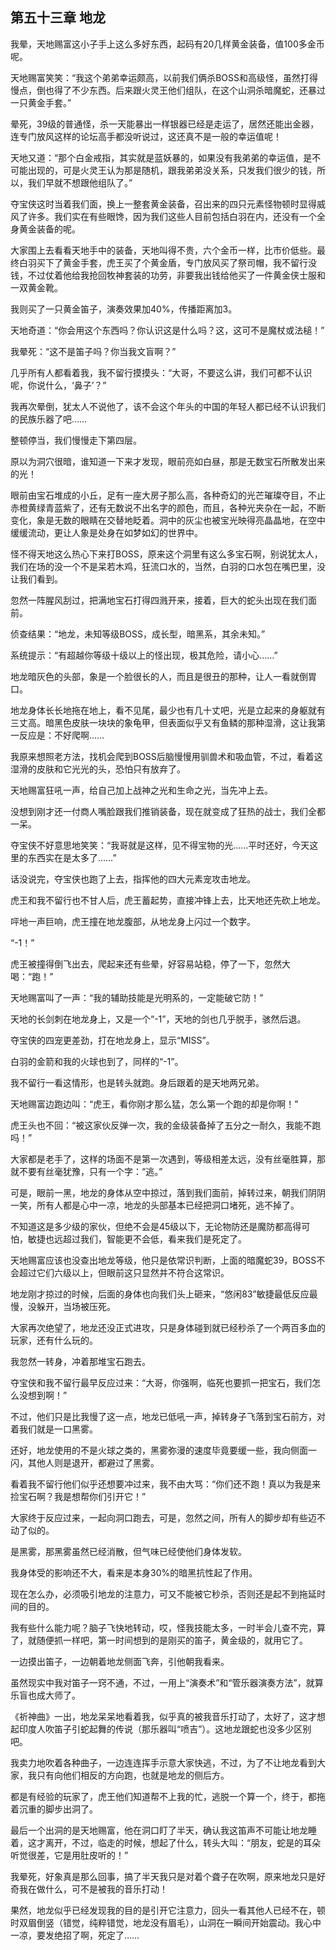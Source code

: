 ## 第五十三章 地龙


我晕，天地赐富这小子手上这么多好东西，起码有20几样黄金装备，值100多金币呢。

天地赐富笑笑：“我这个弟弟幸运颇高，以前我们俩杀BOSS和高级怪，虽然打得慢点，倒也得了不少东西。后来跟火灵王他们组队，在这个山洞杀暗魔蛇，还暴过一只黄金手套。”

晕死，39级的普通怪，杀一天能暴出一样银器已经是走运了，居然还能出金器，连专门放风这样的论坛高手都没听说过，这还真不是一般的幸运值呢！

天地又道：“那个白金戒指，其实就是蓝妖暴的，如果没有我弟弟的幸运值，是不可能出现的，可是火灵王认为那是随机，跟我弟弟没关系，只发我们很少的钱，所以，我们早就不想跟他组队了。”

夺宝侠这时当着我们面，换上一整套黄金装备，召出来的四只元素怪物顿时显得威风了许多。我们实在有些眼馋，因为我们这些人目前包括白羽在内，还没有一个全身黄金装备的呢。

大家围上去看看天地手中的装备，天地叫得不贵，六个金币一样，比市价低些。最终白羽买下了黄金手套，虎王买了个黄金盾，专门放风买了祭司帽，我不留行没钱，不过仗着他给我抢回牧神套装的功劳，非要我出钱给他买了一件黄金侠士服和一双黄金靴。

我则买了一只黄金笛子，演奏效果加40%，传播距离加3。

天地奇道：“你会用这个东西吗？你认识这是什么吗？这，这可不是魔杖或法槌！”

我晕死：“这不是笛子吗？你当我文盲啊？”

几乎所有人都看着我，我不留行摸摸头：“大哥，不要这么讲，我们可都不认识呢，你说什么，‘鼻子’？”

我再次晕倒，犹太人不说他了，该不会这个年头的中国的年轻人都已经不认识我们的民族乐器了吧……

整顿停当，我们慢慢走下第四层。

原以为洞穴很暗，谁知道一下来才发现，眼前亮如白昼，那是无数宝石所散发出来的光！

眼前由宝石堆成的小丘，足有一座大房子那么高，各种奇幻的光芒璀璨夺目，不止赤橙黄绿青蓝紫了，还有无数说不出名字的颜色，而且，各种光夹杂在一起，不断变化，象是无数的眼睛在交替地眨着。洞中的灰尘也被宝光映得亮晶晶地，在空中缓缓流动，更让人象是处身在如梦如幻的世界中。

怪不得天地这么热心下来打BOSS，原来这个洞里有这么多宝石啊，别说犹太人，我们在场的没一个不是呆若木鸡，狂流口水的，当然，白羽的口水包在嘴巴里，没让我们看到。

忽然一阵腥风刮过，把满地宝石打得四溅开来，接着，巨大的蛇头出现在我们面前。

侦查结果：“地龙，未知等级BOSS，成长型，暗黑系，其余未知。”

系统提示：“有超越你等级十级以上的怪出现，极其危险，请小心……”

地龙暗灰色的头部，象是一个脸很长的人，而且是很丑的那种，让人一看就倒胃口。

地龙身体长长地拖在地上，看不见尾，最少也有几十丈吧，光是立起来的身躯就有三丈高。暗黑色皮肤一块块的象龟甲，但表面似乎又有鱼鳞的那种湿滑，这让我第一反应是：不好爬啊……

我原来想照老方法，找机会爬到BOSS后脑慢慢用驯兽术和吸血管，不过，看着这湿滑的皮肤和它光光的头，恐怕只有放弃了。

天地赐富狂吼一声，给自己加上战神之光和生命之光，当先冲上去。

没想到刚才还一付商人嘴脸跟我们推销装备，现在就变成了狂热的战士，我们全都一呆。

夺宝侠不好意思地笑笑：“我哥就是这样，见不得宝物的光……平时还好，今天这里的东西实在是太多了……”

话没说完，夺宝侠也跑了上去，指挥他的四大元素宠攻击地龙。

虎王和我不留行也不甘人后，虎王蓄起势，直接冲锋上去，比天地还先砍上地龙。

呯地一声巨响，虎王撞在地龙腹部，从地龙身上闪过一个数字。

“-1！”

虎王被撞得倒飞出去，爬起来还有些晕，好容易站稳，停了一下，忽然大喝：“跑！”

天地赐富叫了一声：“我的辅助技能是光明系的，一定能破它防！”

天地的长剑刺在地龙身上，又是一个“-1”，天地的剑也几乎脱手，骇然后退。

夺宝侠的四宠更差劲，打在地龙身上，显示“MISS”。

白羽的金箭和我的火球也到了，同样的“-1”。

我不留行一看这情形，也是转头就跑。身后跟着的是天地两兄弟。

天地赐富边跑边叫：“虎王，看你刚才那么猛，怎么第一个跑的却是你啊！”

虎王头也不回：“被这家伙反弹一次，我的金级装备掉了五分之一耐久，我能不跑吗！”

大家都是老手了，这样的场面不是第一次遇到，等级相差太远，没有丝毫胜算，那就不要有丝毫犹豫，只有一个字：“逃。”

可是，眼前一黑，地龙的身体从空中掠过，落到我们面前，掉转过来，朝我们阴阴一笑，所有人都是心中一凉，地龙的头部基本已经把洞口堵死，逃不掉了。

不知道这是多少级的家伙，但绝不会是45级以下，无论物防还是魔防都高得可怕，敏捷也远超过我们，智能更不会低，看来我们是死定了。

天地赐富应该也没查出地龙等级，他只是依常识判断，上面的暗魔蛇39，BOSS不会超过它们六级以上，但眼前这只显然并不符合这常识。

地龙刚才掠过的时候，后面的身体也向我们头上砸来，“悠闲83”敏捷最低反应最慢，没躲开，当场被压死。

大家再次绝望了，地龙还没正式进攻，只是身体碰到就已经秒杀了一个两百多血的玩家，还有什么玩的。

我忽然一转身，冲着那堆宝石跑去。

夺宝侠和我不留行最早反应过来：“大哥，你强啊，临死也要抓一把宝石，我们怎么没想到啊！”

不过，他们只是比我慢了这一点，地龙已低吼一声，掉转身子飞落到宝石前方，对着我们就是一口黑雾。

还好，地龙使用的不是火球之类的，黑雾弥漫的速度毕竟要缓一些，我向侧面一闪，其他人则是退开，都避过了黑雾。

看着我不留行他们似乎还想要冲过来，我不由大骂：“你们还不跑！真以为我是来捡宝石啊？我是想帮你们引开它！”

大家终于反应过来，一起向洞口跑去，可是，忽然之间，所有人的脚步却有些迈不动了似的。

是黑雾，那黑雾虽然已经消散，但气味已经使他们身体发软。

我身体受的影响还不大，看来是本身30%的暗黑抗性起了作用。

现在怎么办，必须吸引地龙的注意力，可又不能被它秒杀，否则还是起不到拖延时间的目的。

我有些什么能力呢？脑子飞快地转动，哎，怪我技能太多，一时半会儿查不完，算了，就随便抓一样吧，第一时间想到的是刚买的笛子，黄金级的，就用它了。

一边摸出笛子，一边朝着地龙侧面飞奔，引他朝我看来。

虽然现实中我对笛子一窍不通，不过，一用上“演奏术”和“管乐器演奏方法”，就算乐盲也成大师了。

《祈神曲》一出，地龙呆呆地看着我，似乎真的被我音乐打动了，太好了，这才想起印度人吹笛子引蛇起舞的传说（那乐器叫“喷吉”）。这地龙跟蛇也没多少区别吧。

我卖力地吹着各种曲子，一边连连挥手示意大家快逃，不过，为了不让地龙看到大家，我只有向他们相反的方向跑，也就是地龙的侧后方。

都是有经验的玩家了，虎王他们知道帮不上我的忙，逃脱一个算一个，终于，都拖着沉重的脚步出洞了。

最后一个出洞的是天地赐富，他在洞口盯了半天，确认我这笛声不可能让地龙睡着，这才离开，不过，临走的时候，想起了什么，转头大叫：“朋友，蛇是的耳朵听觉很差，它是用肚皮听的！”

我晕死，好象真是那么回事，搞了半天我只是对着个聋子在吹啊，原来地龙只是好奇我在做什么，可不是被我的音乐打动！

果然，地龙似乎已经发现我的目的是引开它注意力，回头一看其他人已经不在，顿时双眉倒竖（错觉，纯粹错觉，地龙没有眉毛），山洞在一瞬间开始震动。我心中一凉，要发绝招了啊，死定了……





